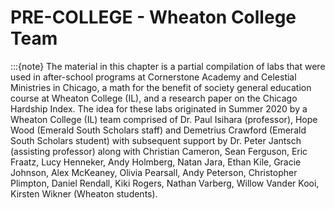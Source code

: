 # PRE-COLLEGE - Wheaton College Team
:::{note}
The material in this chapter is a partial compilation of labs that were used in after-school programs at Cornerstone Academy and Celestial Ministries in Chicago, a math for the benefit of society general education course at Wheaton College (IL), and a research paper on the Chicago Hardship Index.  The idea for these labs originated in Summer 2020 by a Wheaton College (IL) team comprised of Dr. Paul Isihara (professor), Hope Wood (Emerald South Scholars staff) and Demetrius Crawford (Emerald South Scholars student) with subsequent support by  Dr. Peter Jantsch (assisting professor) along with Christian Cameron,  Sean Ferguson, Eric Fraatz, Lucy Henneker, Andy Holmberg, Natan Jara, Ethan Kile, Gracie Johnson, Alex McKeaney, Olivia Pearsall, Andy Peterson, Christopher Plimpton, Daniel Rendall, Kiki Rogers, Nathan Varberg, Willow Vander Kooi, Kirsten Wikner (Wheaton students). 
